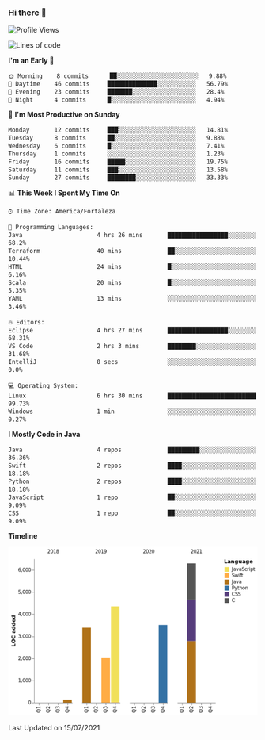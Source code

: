 ### Hi there 👋

<!--
**samuelpsouza/samuelpsouza** is a ✨ _special_ ✨ repository because its `README.md` (this file) appears on your GitHub profile.

Here are some ideas to get you started:

- 🔭 I’m currently working on ...
- 🌱 I’m currently learning ...
- 👯 I’m looking to collaborate on ...
- 🤔 I’m looking for help with ...
- 💬 Ask me about ...
- 📫 How to reach me: ...
- 😄 Pronouns: ...
- ⚡ Fun fact: ...
-->

<!--START_SECTION:waka-->
![Profile Views](http://img.shields.io/badge/Profile%20Views-0-blue)

![Lines of code](https://img.shields.io/badge/From%20Hello%20World%20I%27ve%20Written-19726%20lines%20of%20code-blue)

**I'm an Early 🐤** 

```text
🌞 Morning    8 commits      ██░░░░░░░░░░░░░░░░░░░░░░░   9.88% 
🌆 Daytime    46 commits     ██████████████░░░░░░░░░░░   56.79% 
🌃 Evening    23 commits     ███████░░░░░░░░░░░░░░░░░░   28.4% 
🌙 Night      4 commits      █░░░░░░░░░░░░░░░░░░░░░░░░   4.94%

```
📅 **I'm Most Productive on Sunday** 

```text
Monday       12 commits     ███░░░░░░░░░░░░░░░░░░░░░░   14.81% 
Tuesday      8 commits      ██░░░░░░░░░░░░░░░░░░░░░░░   9.88% 
Wednesday    6 commits      █░░░░░░░░░░░░░░░░░░░░░░░░   7.41% 
Thursday     1 commits      ░░░░░░░░░░░░░░░░░░░░░░░░░   1.23% 
Friday       16 commits     █████░░░░░░░░░░░░░░░░░░░░   19.75% 
Saturday     11 commits     ███░░░░░░░░░░░░░░░░░░░░░░   13.58% 
Sunday       27 commits     ████████░░░░░░░░░░░░░░░░░   33.33%

```


📊 **This Week I Spent My Time On** 

```text
⌚︎ Time Zone: America/Fortaleza

💬 Programming Languages: 
Java                     4 hrs 26 mins       █████████████████░░░░░░░░   68.2% 
Terraform                40 mins             ██░░░░░░░░░░░░░░░░░░░░░░░   10.44% 
HTML                     24 mins             █░░░░░░░░░░░░░░░░░░░░░░░░   6.16% 
Scala                    20 mins             █░░░░░░░░░░░░░░░░░░░░░░░░   5.35% 
YAML                     13 mins             ░░░░░░░░░░░░░░░░░░░░░░░░░   3.46%

🔥 Editors: 
Eclipse                  4 hrs 27 mins       █████████████████░░░░░░░░   68.31% 
VS Code                  2 hrs 3 mins        ████████░░░░░░░░░░░░░░░░░   31.68% 
IntelliJ                 0 secs              ░░░░░░░░░░░░░░░░░░░░░░░░░   0.0%

💻 Operating System: 
Linux                    6 hrs 30 mins       █████████████████████████   99.73% 
Windows                  1 min               ░░░░░░░░░░░░░░░░░░░░░░░░░   0.27%

```

**I Mostly Code in Java** 

```text
Java                     4 repos             █████████░░░░░░░░░░░░░░░░   36.36% 
Swift                    2 repos             ████░░░░░░░░░░░░░░░░░░░░░   18.18% 
Python                   2 repos             ████░░░░░░░░░░░░░░░░░░░░░   18.18% 
JavaScript               1 repo              ██░░░░░░░░░░░░░░░░░░░░░░░   9.09% 
CSS                      1 repo              ██░░░░░░░░░░░░░░░░░░░░░░░   9.09%

```


**Timeline**

![Chart not found](https://raw.githubusercontent.com/samuelpsouza/samuelpsouza/main/charts/bar_graph.png) 


 Last Updated on 15/07/2021
<!--END_SECTION:waka-->